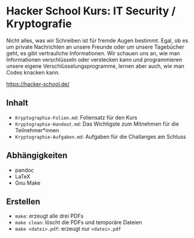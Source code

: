 # Hacker School Kurs: IT Security / Kryptografie

Nicht alles, was wir Schreiben ist für fremde Augen bestimmt. Egal, ob es um
private Nachrichten an unsere Freunde oder um unsere Tagebücher geht, es gibt
vertrauliche Informationen. Wir schauen uns an, wie man Informationen
verschlüsseln oder verstecken kann und programmieren unsere eigene
Verschlüsselungsprogramme, lernen aber auch, wie man Codes knacken kann. 

<https://hacker-school.de/>

## Inhalt

- `Kryptographie-Folien.md`: Foliensatz für den Kurs
- `Kryptographie-Handout.md`: Das Wichtigste zum Mitnehmen für die Teilnehmer*innen
- `Kryptographie-Aufgaben.md`: Aufgaben für die Challanges am Schluss

## Abhängigkeiten

- pandoc
- LaTeX
- Gnu Make

## Erstellen

- `make`: erzeugt alle drei PDFs
- `make clean`: löscht die PDFs und temporäre Dateien
- `make <datei>.pdf`: erzeugt nur `<datei>.pdf`

